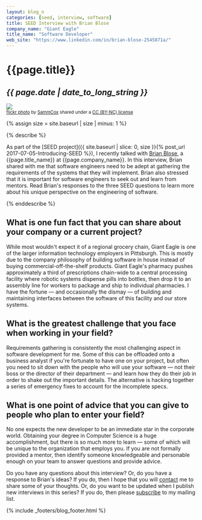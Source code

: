 ```yaml
---
layout: blog_n
categories: [seed, interview, software]
title: SEED Interview with Brian Blose
company_name: "Giant Eagle"
title_name: "Software Developer"
web_site: "https://www.linkedin.com/in/brian-blose-2545871a/"
---
```


# {{page.title}}
## <em>{{ page.date | date_to_long_string }}</em>

<a title="Glass, Stained" href="https://flickr.com/photos/sammcox/7787947034"><img class="img-responsive-tight" src="https://farm8.static.flickr.com/7274/7787947034_482bc3662e_z.jpg" /></a><br /><small><a title="Glass, Stained" href="https://flickr.com/photos/sammcox/7787947034">flickr photo</a> by <a href="https://flickr.com/people/sammcox">SammCox</a> shared under a <a href="https://creativecommons.org/licenses/by-nc/2.0/">CC (BY-NC) license</a> </small>

{% assign size = site.baseurl | size | minus: 1 %}

{% describe %}

As part of the [SEED project]({{ site.baseurl | slice: 0, size }}{% post_url
2017-07-05-Introducing-SEED %}), I recently talked with [Brian
Blose]({{page.web_site}}), a {{page.title_name}} at {{page.company_name}}. In
this interview, Brian shared with me that software engineers need to be adept
at gathering the requirements of the systems that they will implement. Brian
also stressed that it is important for software engineers to seek out and learn
from mentors. Read Brian's responses to the three SEED questions to learn more
about his unique perspective on the engineering of software.

{% enddescribe %}

## What is one fun fact that you can share about your company or a current project?

While most wouldn't expect it of a regional grocery chain, Giant Eagle is one
of the larger information technology employers in Pittsburgh. This is mostly
due to the company philosophy of building software in house instead of buying
commercial-off-the-shelf products. Giant Eagle's pharmacy pushes approximately
a third of prescriptions chain-wide to a central processing facility where
robotic systems dispense pills into bottles, then drop it to an assembly line
for workers to package and ship to individual pharmacies. I have the fortune
&mdash; and occasionally the dismay &mdash; of building and maintaining
interfaces between the software of this facility and our store systems.

## What is the greatest challenge that you face when working in your field?

Requirements gathering is consistently the most challenging aspect in software
development for me. Some of this can be offloaded onto a business analyst if
you're fortunate to have one on your project, but often you need to sit down
with the people who will use your software &mdash; not their boss or the
director of their department &mdash; and learn how they do their job in order
to shake out the important details. The alternative is hacking together a
series of emergency fixes to account for the incomplete specs.

## What is one point of advice that you can give to people who plan to enter your field?

No one expects the new developer to be an immediate star in the corporate
world. Obtaining your degree in Computer Science is a huge accomplishment, but
there is so much more to learn &mdash; some of which will be unique to the
organization that employs you. If you are not formally provided a mentor, then
identify someone knowledgeable and personable enough on your team to answer
questions and provide advice.

Do you have any questions about this interview? Or, do you have a response to
Brian's ideas? If you do, then I hope that you will
[contact]({{site.baseurl}}contact/) me to share some of your thoughts. Or, do
you want to be updated when I publish new interviews in this series? If you do,
then please [subscribe]({{site.baseurl}}support/) to my mailing list.

{% include _footers/blog_footer.html %}
